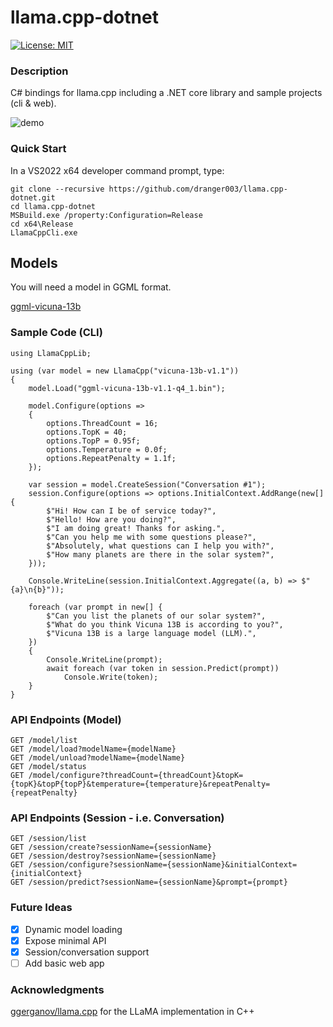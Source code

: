 # llama.cpp-dotnet

[![License: MIT](https://img.shields.io/badge/License-MIT-yellow.svg)](https://opensource.org/licenses/MIT)

### Description

C# bindings for llama.cpp including a .NET core library and sample projects (cli & web).

![demo](https://user-images.githubusercontent.com/1760549/233812516-e1504362-8379-4c20-baef-763ffacf8ef1.gif)

### Quick Start

In a VS2022 x64 developer command prompt, type:
```
git clone --recursive https://github.com/dranger003/llama.cpp-dotnet.git
cd llama.cpp-dotnet
MSBuild.exe /property:Configuration=Release
cd x64\Release
LlamaCppCli.exe
```

## Models

You will need a model in GGML format.

[ggml-vicuna-13b](https://huggingface.co/eachadea/ggml-vicuna-13b-1.1/tree/main)

### Sample Code (CLI)
```
using LlamaCppLib;

using (var model = new LlamaCpp("vicuna-13b-v1.1"))
{
    model.Load("ggml-vicuna-13b-v1.1-q4_1.bin");

    model.Configure(options =>
    {
        options.ThreadCount = 16;
        options.TopK = 40;
        options.TopP = 0.95f;
        options.Temperature = 0.0f;
        options.RepeatPenalty = 1.1f;
    });

    var session = model.CreateSession("Conversation #1");
    session.Configure(options => options.InitialContext.AddRange(new[] {
        $"Hi! How can I be of service today?",
        $"Hello! How are you doing?",
        $"I am doing great! Thanks for asking.",
        $"Can you help me with some questions please?",
        $"Absolutely, what questions can I help you with?",
        $"How many planets are there in the solar system?",
    }));

    Console.WriteLine(session.InitialContext.Aggregate((a, b) => $"{a}\n{b}"));

    foreach (var prompt in new[] {
        $"Can you list the planets of our solar system?",
        $"What do you think Vicuna 13B is according to you?",
        $"Vicuna 13B is a large language model (LLM).",
    })
    {
        Console.WriteLine(prompt);
        await foreach (var token in session.Predict(prompt))
            Console.Write(token);
    }
}
```

### API Endpoints (Model)
```
GET /model/list
GET /model/load?modelName={modelName}
GET /model/unload?modelName={modelName}
GET /model/status
GET /model/configure?threadCount={threadCount}&topK={topK}&topP{topP}&temperature={temperature}&repeatPenalty={repeatPenalty}
```

### API Endpoints (Session - i.e. Conversation)
```
GET /session/list
GET /session/create?sessionName={sessionName}
GET /session/destroy?sessionName={sessionName}
GET /session/configure?sessionName={sessionName}&initialContext={initialContext}
GET /session/predict?sessionName={sessionName}&prompt={prompt}
```

### Future Ideas

- [X] Dynamic model loading
- [X] Expose minimal API
- [X] Session/conversation support
- [ ] Add basic web app

### Acknowledgments
[ggerganov/llama.cpp](https://github.com/ggerganov/llama.cpp) for the LLaMA implementation in C++
